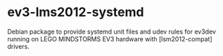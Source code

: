 ev3-lms2012-systemd
===================

Debian package to provide systemd unit files and udev rules for ev3dev running
on LEGO MINDSTORMS EV3 hardware with [lsm2012-compat] drivers.

[lms2012-compat]: https://github.com/ev3dev/lms2012-compat
